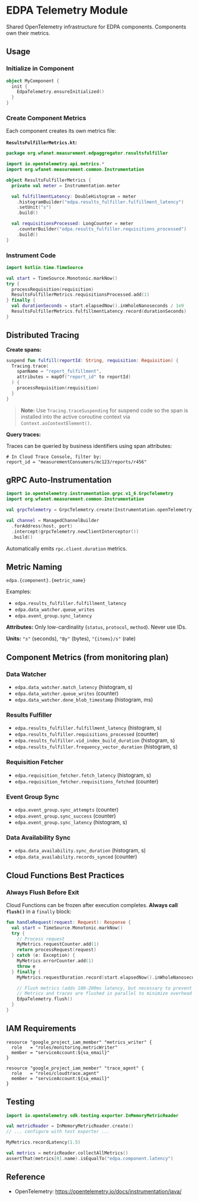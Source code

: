 # EDPA Telemetry Module

Shared OpenTelemetry infrastructure for EDPA components. Components own their metrics.

## Usage

### Initialize in Component

```kotlin
object MyComponent {
  init {
    EdpaTelemetry.ensureInitialized()
  }
}
```

### Create Component Metrics

Each component creates its own metrics file:

**`ResultsFulfillerMetrics.kt`:**
```kotlin
package org.wfanet.measurement.edpaggregator.resultsfulfiller

import io.opentelemetry.api.metrics.*
import org.wfanet.measurement.common.Instrumentation

object ResultsFulfillerMetrics {
  private val meter = Instrumentation.meter

  val fulfillmentLatency: DoubleHistogram = meter
    .histogramBuilder("edpa.results_fulfiller.fulfillment_latency")
    .setUnit("s")
    .build()

  val requisitionsProcessed: LongCounter = meter
    .counterBuilder("edpa.results_fulfiller.requisitions_processed")
    .build()
}
```

### Instrument Code

```kotlin
import kotlin.time.TimeSource

val start = TimeSource.Monotonic.markNow()
try {
  processRequisition(requisition)
  ResultsFulfillerMetrics.requisitionsProcessed.add(1)
} finally {
  val durationSeconds = start.elapsedNow().inWholeNanoseconds / 1e9
  ResultsFulfillerMetrics.fulfillmentLatency.record(durationSeconds)
}
```

## Distributed Tracing

**Create spans:**
```kotlin
suspend fun fulfill(reportId: String, requisition: Requisition) {
  Tracing.trace(
    spanName = "report_fulfillment",
    attributes = mapOf("report_id" to reportId)
  ) {
    processRequisition(requisition)
  }
}
```

> **Note:** Use `Tracing.traceSuspending` for suspend code so the span is installed into the active coroutine context via `Context.asContextElement()`.

**Query traces:**

Traces can be queried by business identifiers using span attributes:
```
# In Cloud Trace Console, filter by:
report_id = "measurementConsumers/mc123/reports/r456"
```


## gRPC Auto-Instrumentation

```kotlin
import io.opentelemetry.instrumentation.grpc.v1_6.GrpcTelemetry
import org.wfanet.measurement.common.Instrumentation

val grpcTelemetry = GrpcTelemetry.create(Instrumentation.openTelemetry)

val channel = ManagedChannelBuilder
  .forAddress(host, port)
  .intercept(grpcTelemetry.newClientInterceptor())
  .build()
```

Automatically emits `rpc.client.duration` metrics.

## Metric Naming

```
edpa.{component}.{metric_name}
```

Examples:
- `edpa.results_fulfiller.fulfillment_latency`
- `edpa.data_watcher.queue_writes`
- `edpa.event_group.sync_latency`

**Attributes:** Only low-cardinality (`status`, `protocol`, `method`). Never use IDs.

**Units:** `"s"` (seconds), `"By"` (bytes), `"{items}/s"` (rate)

## Component Metrics (from monitoring plan)

### Data Watcher
- `edpa.data_watcher.match_latency` (histogram, s)
- `edpa.data_watcher.queue_writes` (counter)
- `edpa.data_watcher.done_blob_timestamp` (histogram, ms)

### Results Fulfiller
- `edpa.results_fulfiller.fulfillment_latency` (histogram, s)
- `edpa.results_fulfiller.requisitions_processed` (counter)
- `edpa.results_fulfiller.vid_index_build_duration` (histogram, s)
- `edpa.results_fulfiller.frequency_vector_duration` (histogram, s)

### Requisition Fetcher
- `edpa.requisition_fetcher.fetch_latency` (histogram, s)
- `edpa.requisition_fetcher.requisitions_fetched` (counter)

### Event Group Sync
- `edpa.event_group.sync_attempts` (counter)
- `edpa.event_group.sync_success` (counter)
- `edpa.event_group.sync_latency` (histogram, s)

### Data Availability Sync
- `edpa.data_availability.sync_duration` (histogram, s)
- `edpa.data_availability.records_synced` (counter)

## Cloud Functions Best Practices

### Always Flush Before Exit

Cloud Functions can be frozen after execution completes. **Always call `flush()`** in a `finally` block:

```kotlin
fun handleRequest(request: Request): Response {
  val start = TimeSource.Monotonic.markNow()
  try {
    // Process request
    MyMetrics.requestCounter.add(1)
    return processRequest(request)
  } catch (e: Exception) {
    MyMetrics.errorCounter.add(1)
    throw e
  } finally {
    MyMetrics.requestDuration.record(start.elapsedNow().inWholeNanoseconds / 1e9)

    // Flush metrics (adds 100-200ms latency, but necessary to prevent data loss)
    // Metrics and traces are flushed in parallel to minimize overhead
    EdpaTelemetry.flush()
  }
}
```


## IAM Requirements

```hcl
resource "google_project_iam_member" "metrics_writer" {
  role   = "roles/monitoring.metricWriter"
  member = "serviceAccount:${sa_email}"
}

resource "google_project_iam_member" "trace_agent" {
  role   = "roles/cloudtrace.agent"
  member = "serviceAccount:${sa_email}"
}
```

## Testing

```kotlin
import io.opentelemetry.sdk.testing.exporter.InMemoryMetricReader

val metricReader = InMemoryMetricReader.create()
// ... configure with test exporter ...

MyMetrics.recordLatency(1.5)

val metrics = metricReader.collectAllMetrics()
assertThat(metrics[0].name).isEqualTo("edpa.component.latency")
```

## Reference

- OpenTelemetry: https://opentelemetry.io/docs/instrumentation/java/
